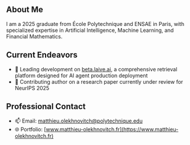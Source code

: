 ## About Me

I am a 2025 graduate from École Polytechnique and ENSAE in Paris, with specialized expertise in Artificial Intelligence, Machine Learning, and Financial Mathematics.

## Current Endeavors

- 🔭 Leading development on [beta.laive.ai](https://beta.laive.ai), a comprehensive retrieval platform designed for AI agent production deployment
- 📝 Contributing author on a research paper currently under review for NeurIPS 2025

## Professional Contact

- 📫 Email: matthieu.olekhnovitch@polytechnique.edu
- 🌐 Portfolio: [www.matthieu-olekhnovitch.fr](https://www.matthieu-olekhnovitch.fr)
